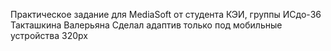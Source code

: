 Практическое задание для MediaSoft от студента КЭИ, группы ИСдо-36 Такташкина Валерьяна
Сделал адаптив только под мобильные устройства 320px
